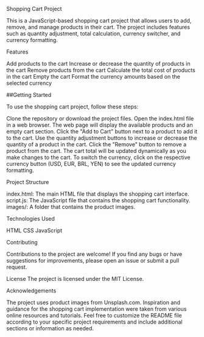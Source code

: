Shopping Cart Project

This is a JavaScript-based shopping cart project that allows users to add, remove, and manage products in their cart. The project includes features such as quantity adjustment, total calculation, currency switcher, and currency formatting.

Features

Add products to the cart
Increase or decrease the quantity of products in the cart
Remove products from the cart
Calculate the total cost of products in the cart
Empty the cart
Format the currency amounts based on the selected currency

##Getting Started

To use the shopping cart project, follow these steps:

Clone the repository or download the project files.
Open the index.html file in a web browser.
The web page will display the available products and an empty cart section.
Click the "Add to Cart" button next to a product to add it to the cart.
Use the quantity adjustment buttons to increase or decrease the quantity of a product in the cart.
Click the "Remove" button to remove a product from the cart.
The cart total will be updated dynamically as you make changes to the cart.
To switch the currency, click on the respective currency button (USD, EUR, BRL, YEN) to see the updated currency formatting.

Project Structure

index.html: The main HTML file that displays the shopping cart interface.
script.js: The JavaScript file that contains the shopping cart functionality.
images/: A folder that contains the product images.

Technologies Used

HTML
CSS
JavaScript

Contributing

Contributions to the project are welcome! If you find any bugs or have suggestions for improvements, please open an issue or submit a pull request.

License
The project is licensed under the MIT License.

Acknowledgements

The project uses product images from Unsplash.com.
Inspiration and guidance for the shopping cart implementation were taken from various online resources and tutorials.
Feel free to customize the README file according to your specific project requirements and include additional sections or information as needed.
